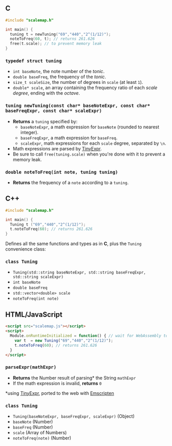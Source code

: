 ## C

```c
#include "scalemap.h"

int main() {
  tuning t = newTuning("69","440","2^(1/12)");
  noteToFreq(60, t); // returns 261.626
  free(t.scale); // to prevent memory leak
}
```

### `typedef struct tuning`

- `int baseNote`, the note number of the *tonic*.
- `double baseFreq`, the frequency of the *tonic*.
- `size_t scaleSize`, the number of degrees in `scale` (at least `1`).
- `double* scale`, an array containing the frequency ratio of each *scale degree*, ending with the *octave*.

### `tuning newTuning(const char* baseNoteExpr, const char* baseFreqExpr, const char* scaleExpr)`
- **Returns** a `tuning` specified by:
  - `baseNoteExpr`, a math expression for `baseNote` (rounded to nearest integer).
  - `baseFreqExpr`, a math expression for `baseFreq`.
  - `scaleExpr`, math expressions for each `scale` degree, separated by `\n`.
- Math expressions are parsed by [TinyExpr](https://codeplea.com/tinyexpr).
- Be sure to call `free(tuning.scale)` when you're done with it to prevent a memory leak.

### `double noteToFreq(int note, tuning tuning)`
- **Returns** the frequency of a `note` according to a `tuning`.

## C++


```cpp
#include "scalemap.h"

int main() {
  Tuning t ("69","440","2^(1/12)");
  t.noteToFreq(60); // returns 261.626
}
```

Defines all the same functions and types as in **C**, plus the `Tuning` convenience class:


### `class Tuning`
- `Tuning(std::string baseNoteExpr, std::string baseFreqExpr, std::string scaleExpr)`
- `int baseNote`
- `double baseFreq`
- `std::vector<double> scale`
- `noteToFreq(int note)`

## HTML/JavaScript

```html
<script src="scalemap.js"></script>
<script>
  Module.onRuntimeInitialized = function() { // wait for WebAssembly to initialize
    var t  = new Tuning("69","440","2^(1/12)");
    t.noteToFreq(60); // returns 261.626
  }
</script>
```

### `parseExpr(mathExpr)`
- **Returns** the Number result of parsing* the String `mathExpr`
- If the math expression is invalid, **returns** `0`

\*using [TinyExpr](https://codeplea.com/tinyexpr), ported to the web with [Emscripten](https://emscripten.org)

### `class Tuning`
- `Tuning(baseNoteExpr, baseFreqExpr, scaleExpr)` (Object)
- `baseNote` (Number)
- `baseFreq` (Number)
- `scale` (Array of Numbers)
- `noteToFreq(note)` (Number)
